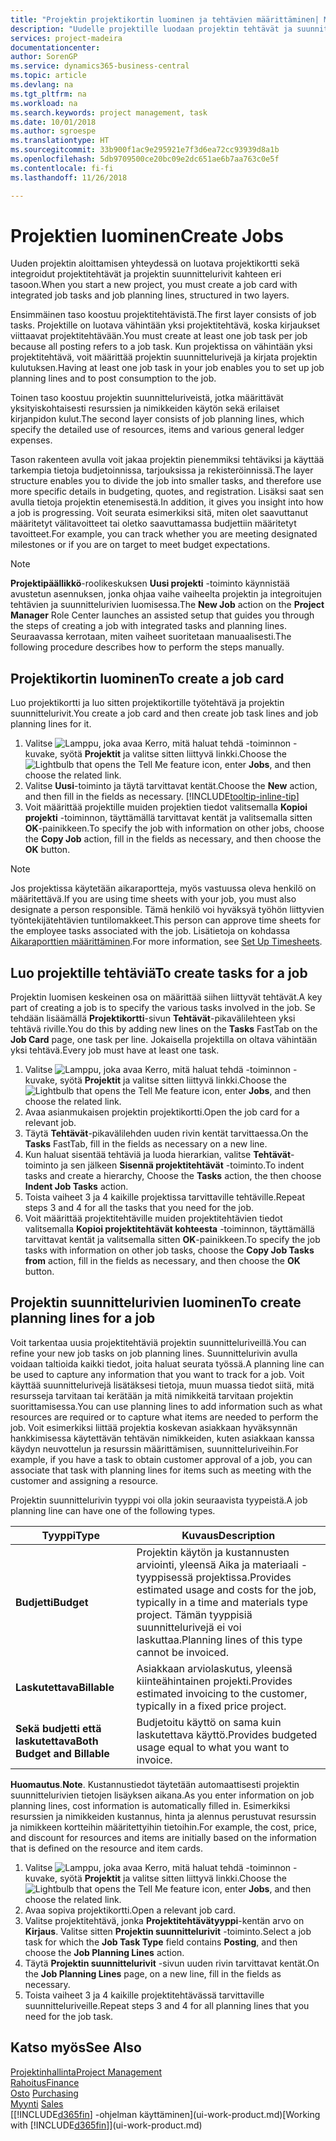 ```yaml
---
title: "Projektin projektikortin luominen ja tehtävien määrittäminen| Microsoft Docs"
description: "Uudelle projektille luodaan projektin tehtävät ja suunnittelurivit sisältävä projektikortti, mikä auttaa edistymisen ja budjettien hallinnassa."
services: project-madeira
documentationcenter: 
author: SorenGP
ms.service: dynamics365-business-central
ms.topic: article
ms.devlang: na
ms.tgt_pltfrm: na
ms.workload: na
ms.search.keywords: project management, task
ms.date: 10/01/2018
ms.author: sgroespe
ms.translationtype: HT
ms.sourcegitcommit: 33b900f1ac9e295921e7f3d6ea72cc93939d8a1b
ms.openlocfilehash: 5db9709500ce20bc09e2dc651ae6b7aa763c0e5f
ms.contentlocale: fi-fi
ms.lasthandoff: 11/26/2018

---
```

# <a name="create-jobs"></a><span data-ttu-id="58a95-103">Projektien luominen</span><span class="sxs-lookup"><span data-stu-id="58a95-103">Create Jobs</span></span>
<span data-ttu-id="58a95-104">Uuden projektin aloittamisen yhteydessä on luotava projektikortti sekä integroidut projektitehtävät ja projektin suunnittelurivit kahteen eri tasoon.</span><span class="sxs-lookup"><span data-stu-id="58a95-104">When you start a new project, you must create a job card with integrated job tasks and job planning lines, structured in two layers.</span></span>  

<span data-ttu-id="58a95-105">Ensimmäinen taso koostuu projektitehtävistä.</span><span class="sxs-lookup"><span data-stu-id="58a95-105">The first layer consists of job tasks.</span></span> <span data-ttu-id="58a95-106">Projektille on luotava vähintään yksi projektitehtävä, koska kirjaukset viittaavat projektitehtävään.</span><span class="sxs-lookup"><span data-stu-id="58a95-106">You must create at least one job task per job because all posting refers to a job task.</span></span> <span data-ttu-id="58a95-107">Kun projektissa on vähintään yksi projektitehtävä, voit määrittää projektin suunnittelurivejä ja kirjata projektin kulutuksen.</span><span class="sxs-lookup"><span data-stu-id="58a95-107">Having at least one job task in your job enables you to set up job planning lines and to post consumption to the job.</span></span>

<span data-ttu-id="58a95-108">Toinen taso koostuu projektin suunnitteluriveistä, jotka määrittävät yksityiskohtaisesti resurssien ja nimikkeiden käytön sekä erilaiset kirjanpidon kulut.</span><span class="sxs-lookup"><span data-stu-id="58a95-108">The second layer consists of job planning lines, which specify the detailed use of resources, items and various general ledger expenses.</span></span>

<span data-ttu-id="58a95-109">Tason rakenteen avulla voit jakaa projektin pienemmiksi tehtäviksi ja käyttää tarkempia tietoja budjetoinnissa, tarjouksissa ja rekisteröinnissä.</span><span class="sxs-lookup"><span data-stu-id="58a95-109">The layer structure enables you to divide the job into smaller tasks, and therefore use more specific details in budgeting, quotes, and registration.</span></span> <span data-ttu-id="58a95-110">Lisäksi saat sen avulla tietoja projektin etenemisestä.</span><span class="sxs-lookup"><span data-stu-id="58a95-110">In addition, it gives you insight into how a job is progressing.</span></span> <span data-ttu-id="58a95-111">Voit seurata esimerkiksi sitä, miten olet saavuttanut määritetyt välitavoitteet tai oletko saavuttamassa budjettiin määritetyt tavoitteet.</span><span class="sxs-lookup"><span data-stu-id="58a95-111">For example, you can track whether you are meeting designated milestones or if you are on target to meet budget expectations.</span></span>

> [!NOTE]  
>   <span data-ttu-id="58a95-112">**Projektipäällikkö**-roolikeskuksen **Uusi projekti** -toiminto käynnistää avustetun asennuksen, jonka ohjaa vaihe vaiheelta projektin ja integroitujen tehtävien ja suunnittelurivien luomisessa.</span><span class="sxs-lookup"><span data-stu-id="58a95-112">The **New Job** action on the **Project Manager** Role Center launches an assisted setup that guides you through the steps of creating a job with integrated tasks and planning lines.</span></span> <span data-ttu-id="58a95-113">Seuraavassa kerrotaan, miten vaiheet suoritetaan manuaalisesti.</span><span class="sxs-lookup"><span data-stu-id="58a95-113">The following procedure describes how to perform the steps manually.</span></span>

## <a name="to-create-a-job-card"></a><span data-ttu-id="58a95-114">Projektikortin luominen</span><span class="sxs-lookup"><span data-stu-id="58a95-114">To create a job card</span></span>
<span data-ttu-id="58a95-115">Luo projektikortti ja luo sitten projektikortille työtehtävä ja projektin suunnittelurivit.</span><span class="sxs-lookup"><span data-stu-id="58a95-115">You create a job card and then create job task lines and job planning lines for it.</span></span>

1. <span data-ttu-id="58a95-116">Valitse ![Lamppu, joka avaa Kerro, mitä haluat tehdä -toiminnon](media/ui-search/search_small.png "Kerro, mitä haluat tehdä") -kuvake, syötä **Projektit** ja valitse sitten liittyvä linkki.</span><span class="sxs-lookup"><span data-stu-id="58a95-116">Choose the ![Lightbulb that opens the Tell Me feature](media/ui-search/search_small.png "Tell me what you want to do") icon, enter **Jobs**, and then choose the related link.</span></span>  
2. <span data-ttu-id="58a95-117">Valitse **Uusi**-toiminto ja täytä tarvittavat kentät.</span><span class="sxs-lookup"><span data-stu-id="58a95-117">Choose the **New** action, and then fill in the fields as necessary.</span></span> [!INCLUDE[tooltip-inline-tip](includes/tooltip-inline-tip_md.md)]
3. <span data-ttu-id="58a95-118">Voit määrittää projektille muiden projektien tiedot valitsemalla **Kopioi projekti** -toiminnon, täyttämällä tarvittavat kentät ja valitsemalla sitten **OK**-painikkeen.</span><span class="sxs-lookup"><span data-stu-id="58a95-118">To specify the job with information on other jobs, choose the **Copy Job** action, fill in the fields as necessary, and then choose the **OK** button.</span></span>

> [!NOTE]  
>   <span data-ttu-id="58a95-119">Jos projektissa käytetään aikaraportteja, myös vastuussa oleva henkilö on määritettävä.</span><span class="sxs-lookup"><span data-stu-id="58a95-119">If you are using time sheets with your job, you must also designate a person responsible.</span></span> <span data-ttu-id="58a95-120">Tämä henkilö voi hyväksyä työhön liittyvien työntekijätehtävien tuntilomakkeet.</span><span class="sxs-lookup"><span data-stu-id="58a95-120">This person can approve time sheets for the employee tasks associated with the job.</span></span> <span data-ttu-id="58a95-121">Lisätietoja on kohdassa [Aikaraporttien määrittäminen](projects-how-setup-time-sheets.md).</span><span class="sxs-lookup"><span data-stu-id="58a95-121">For more information, see [Set Up Timesheets](projects-how-setup-time-sheets.md).</span></span>

## <a name="to-create-tasks-for-a-job"></a><span data-ttu-id="58a95-122">Luo projektille tehtäviä</span><span class="sxs-lookup"><span data-stu-id="58a95-122">To create tasks for a job</span></span>
<span data-ttu-id="58a95-123">Projektin luomisen keskeinen osa on määrittää siihen liittyvät tehtävät.</span><span class="sxs-lookup"><span data-stu-id="58a95-123">A key part of creating a job is to specify the various tasks involved in the job.</span></span> <span data-ttu-id="58a95-124">Se tehdään lisäämällä **Projektikortti**-sivun **Tehtävät**-pikavälilehteen yksi tehtävä riville.</span><span class="sxs-lookup"><span data-stu-id="58a95-124">You do this by adding new lines on the **Tasks** FastTab on the **Job Card** page, one task per line.</span></span> <span data-ttu-id="58a95-125">Jokaisella projektilla on oltava vähintään yksi tehtävä.</span><span class="sxs-lookup"><span data-stu-id="58a95-125">Every job must have at least one task.</span></span>

1. <span data-ttu-id="58a95-126">Valitse ![Lamppu, joka avaa Kerro, mitä haluat tehdä -toiminnon](media/ui-search/search_small.png "Kerro, mitä haluat tehdä") -kuvake, syötä **Projektit** ja valitse sitten liittyvä linkki.</span><span class="sxs-lookup"><span data-stu-id="58a95-126">Choose the ![Lightbulb that opens the Tell Me feature](media/ui-search/search_small.png "Tell me what you want to do") icon, enter **Jobs**, and then choose the related link.</span></span>
2. <span data-ttu-id="58a95-127">Avaa asianmukaisen projektin projektikortti.</span><span class="sxs-lookup"><span data-stu-id="58a95-127">Open the job card for a relevant job.</span></span>
3. <span data-ttu-id="58a95-128">Täytä **Tehtävät**-pikavälilehden uuden rivin kentät tarvittaessa.</span><span class="sxs-lookup"><span data-stu-id="58a95-128">On the **Tasks** FastTab, fill in the fields as necessary on a new line.</span></span>
4. <span data-ttu-id="58a95-129">Kun haluat sisentää tehtäviä ja luoda hierarkian, valitse **Tehtävät**-toiminto ja sen jälkeen **Sisennä projektitehtävät** -toiminto.</span><span class="sxs-lookup"><span data-stu-id="58a95-129">To indent tasks and create a hierarchy, Choose the **Tasks** action, the then choose **Indent Job Tasks** action.</span></span>
5. <span data-ttu-id="58a95-130">Toista vaiheet 3 ja 4 kaikille projektissa tarvittaville tehtäville.</span><span class="sxs-lookup"><span data-stu-id="58a95-130">Repeat steps 3 and 4 for all the tasks that you need for the job.</span></span>
6. <span data-ttu-id="58a95-131">Voit määrittää projektitehtäville muiden projektitehtävien tiedot valitsemalla **Kopioi projektitehtävät kohteesta** -toiminnon, täyttämällä tarvittavat kentät ja valitsemalla sitten **OK**-painikkeen.</span><span class="sxs-lookup"><span data-stu-id="58a95-131">To specify the job tasks with information on other job tasks, choose the **Copy Job Tasks from** action, fill in the fields as necessary, and then choose the **OK** button.</span></span>

## <a name="to-create-planning-lines-for-a-job"></a><span data-ttu-id="58a95-132">Projektin suunnittelurivien luominen</span><span class="sxs-lookup"><span data-stu-id="58a95-132">To create planning lines for a job</span></span>
<span data-ttu-id="58a95-133">Voit tarkentaa uusia projektitehtäviä projektin suunnitteluriveillä.</span><span class="sxs-lookup"><span data-stu-id="58a95-133">You can refine your new job tasks on job planning lines.</span></span> <span data-ttu-id="58a95-134">Suunnittelurivin avulla voidaan taltioida kaikki tiedot, joita haluat seurata työssä.</span><span class="sxs-lookup"><span data-stu-id="58a95-134">A planning line can be used to capture any information that you want to track for a job.</span></span> <span data-ttu-id="58a95-135">Voit käyttää suunnittelurivejä lisätäksesi tietoja, muun muassa tiedot siitä, mitä resursseja tarvitaan tai kerätään ja mitä nimikkeitä tarvitaan projektin suorittamisessa.</span><span class="sxs-lookup"><span data-stu-id="58a95-135">You can use planning lines to add information such as what resources are required or to capture what items are needed to perform the job.</span></span> <span data-ttu-id="58a95-136">Voit esimerkiksi liittää projektia koskevan asiakkaan hyväksynnän hankkimisessa käytettävän tehtävän nimikkeiden, kuten asiakkaan kanssa käydyn neuvottelun ja resurssin määrittämisen, suunnitteluriveihin.</span><span class="sxs-lookup"><span data-stu-id="58a95-136">For example, if you have a task to obtain customer approval of a job, you can associate that task with planning lines for items such as meeting with the customer and assigning a resource.</span></span>  

<span data-ttu-id="58a95-137">Projektin suunnittelurivin tyyppi voi olla jokin seuraavista tyypeistä.</span><span class="sxs-lookup"><span data-stu-id="58a95-137">A job planning line can have one of the following types.</span></span>  

| <span data-ttu-id="58a95-138">Tyyppi</span><span class="sxs-lookup"><span data-stu-id="58a95-138">Type</span></span> | <span data-ttu-id="58a95-139">Kuvaus</span><span class="sxs-lookup"><span data-stu-id="58a95-139">Description</span></span> |
| --- | --- |
| <span data-ttu-id="58a95-140">**Budjetti**</span><span class="sxs-lookup"><span data-stu-id="58a95-140">**Budget**</span></span> |<span data-ttu-id="58a95-141">Projektin käytön ja kustannusten arviointi, yleensä Aika ja materiaali -tyyppisessä projektissa.</span><span class="sxs-lookup"><span data-stu-id="58a95-141">Provides estimated usage and costs for the job, typically in a time and materials type project.</span></span> <span data-ttu-id="58a95-142">Tämän tyyppisiä suunnittelurivejä ei voi laskuttaa.</span><span class="sxs-lookup"><span data-stu-id="58a95-142">Planning lines of this type cannot be invoiced.</span></span> |
| <span data-ttu-id="58a95-143">**Laskutettava**</span><span class="sxs-lookup"><span data-stu-id="58a95-143">**Billable**</span></span> |<span data-ttu-id="58a95-144">Asiakkaan arviolaskutus, yleensä kiinteähintainen projekti.</span><span class="sxs-lookup"><span data-stu-id="58a95-144">Provides estimated invoicing to the customer, typically in a fixed price project.</span></span> |
| <span data-ttu-id="58a95-145">**Sekä budjetti että laskutettava**</span><span class="sxs-lookup"><span data-stu-id="58a95-145">**Both Budget and Billable**</span></span> |<span data-ttu-id="58a95-146">Budjetoitu käyttö on sama kuin laskutettava käyttö.</span><span class="sxs-lookup"><span data-stu-id="58a95-146">Provides budgeted usage equal to what you want to invoice.</span></span> |

<span data-ttu-id="58a95-147">**Huomautus**.</span><span class="sxs-lookup"><span data-stu-id="58a95-147">**Note**.</span></span> <span data-ttu-id="58a95-148">Kustannustiedot täytetään automaattisesti projektin suunnittelurivien tietojen lisäyksen aikana.</span><span class="sxs-lookup"><span data-stu-id="58a95-148">As you enter information on job planning lines, cost information is automatically filled in.</span></span> <span data-ttu-id="58a95-149">Esimerkiksi resurssien ja nimikkeiden kustannus, hinta ja alennus perustuvat resurssin ja nimikkeen kortteihin määritettyihin tietoihin.</span><span class="sxs-lookup"><span data-stu-id="58a95-149">For example, the cost, price, and discount for resources and items are initially based on the information that is defined on the resource and item cards.</span></span>

1. <span data-ttu-id="58a95-150">Valitse ![Lamppu, joka avaa Kerro, mitä haluat tehdä -toiminnon](media/ui-search/search_small.png "Kerro, mitä haluat tehdä") -kuvake, syötä **Projektit** ja valitse sitten liittyvä linkki.</span><span class="sxs-lookup"><span data-stu-id="58a95-150">Choose the ![Lightbulb that opens the Tell Me feature](media/ui-search/search_small.png "Tell me what you want to do") icon, enter **Jobs**, and then choose the related link.</span></span>
2. <span data-ttu-id="58a95-151">Avaa sopiva projektikortti.</span><span class="sxs-lookup"><span data-stu-id="58a95-151">Open a relevant job card.</span></span>
3. <span data-ttu-id="58a95-152">Valitse projektitehtävä, jonka **Projektitehtävätyyppi**-kentän arvo on **Kirjaus**. Valitse sitten **Projektin suunnittelurivit** -toiminto.</span><span class="sxs-lookup"><span data-stu-id="58a95-152">Select a job task for which the **Job Task Type** field contains **Posting**, and then choose the **Job Planning Lines** action.</span></span>  
4. <span data-ttu-id="58a95-153">Täytä **Projektin suunnittelurivit** -sivun uuden rivin tarvittavat kentät.</span><span class="sxs-lookup"><span data-stu-id="58a95-153">On the **Job Planning Lines** page, on a new line, fill in the fields as necessary.</span></span>
5. <span data-ttu-id="58a95-154">Toista vaiheet 3 ja 4 kaikille projektitehtävässä tarvittaville suunnitteluriveille.</span><span class="sxs-lookup"><span data-stu-id="58a95-154">Repeat steps 3 and 4 for all planning lines that you need for the job task.</span></span>

## <a name="see-also"></a><span data-ttu-id="58a95-155">Katso myös</span><span class="sxs-lookup"><span data-stu-id="58a95-155">See Also</span></span>
[<span data-ttu-id="58a95-156">Projektinhallinta</span><span class="sxs-lookup"><span data-stu-id="58a95-156">Project Management</span></span>](projects-manage-projects.md)  
[<span data-ttu-id="58a95-157">Rahoitus</span><span class="sxs-lookup"><span data-stu-id="58a95-157">Finance</span></span>](finance.md)  
<span data-ttu-id="58a95-158">[Osto](purchasing-manage-purchasing.md)       </span><span class="sxs-lookup"><span data-stu-id="58a95-158">[Purchasing](purchasing-manage-purchasing.md)       </span></span>  
<span data-ttu-id="58a95-159">[Myynti](sales-manage-sales.md)    </span><span class="sxs-lookup"><span data-stu-id="58a95-159">[Sales](sales-manage-sales.md)    </span></span>  
<span data-ttu-id="58a95-160">[[!INCLUDE[d365fin](includes/d365fin_md.md)] -ohjelman käyttäminen](ui-work-product.md)</span><span class="sxs-lookup"><span data-stu-id="58a95-160">[Working with [!INCLUDE[d365fin](includes/d365fin_md.md)]](ui-work-product.md)</span></span>  

